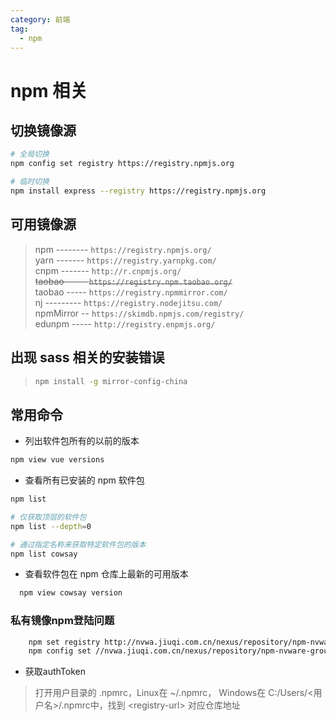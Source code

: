 ```yaml
---
category: 前端
tag:
  - npm
---
```

# npm 相关

## 切换镜像源

```bash
# 全局切换
npm config set registry https://registry.npmjs.org

# 临时切换
npm install express --registry https://registry.npmjs.org
```

## 可用镜像源

> npm -------- `https://registry.npmjs.org/` \
> yarn ------- `https://registry.yarnpkg.com/` \
> cnpm ------- `http://r.cnpmjs.org/` \
> ~~taobao ----- `https://registry.npm.taobao.org/`~~ \
> taobao ----- `https://registry.npmmirror.com/` \
> nj --------- `https://registry.nodejitsu.com/` \
> npmMirror -- `https://skimdb.npmjs.com/registry/` \
> edunpm ----- `http://registry.enpmjs.org/`

## 出现 sass 相关的安装错误

> ```bash
> npm install -g mirror-config-china
> ```

## 常用命令

- 列出软件包所有的以前的版本

```bash
npm view vue versions
```

- 查看所有已安装的 npm 软件包

```bash
npm list

# 仅获取顶层的软件包
npm list --depth=0

# 通过指定名称来获取特定软件包的版本
npm list cowsay
```

- 查看软件包在 npm 仓库上最新的可用版本

```bash
  npm view cowsay version
```

### 私有镜像npm登陆问题

```bash
    npm set registry http://nvwa.jiuqi.com.cn/nexus/repository/npm-nvware-group/  
    npm config set //nvwa.jiuqi.com.cn/nexus/repository/npm-nvware-group/:_authToken=NpmToken.3bb085e0-a9b5-36e1-be9f-311bb5630c2b  
```

- 获取authToken

>打开用户目录的 .npmrc，Linux在 ~/.npmrc， Windows在 C:/Users/<用户名>/.npmrc中，找到 \<registry-url\> 对应仓库地址
